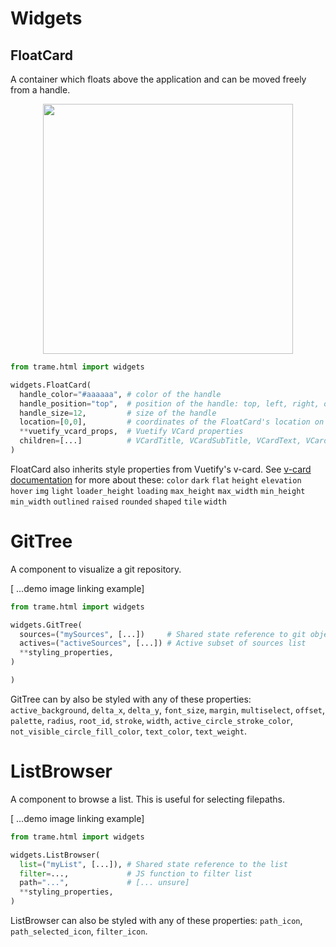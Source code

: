 # Widgets

## FloatCard
A container which floats above the application and can be moved freely from a handle.

<center>
  <img src="./module-widgets-floatcard.gif" width="400px"/>
</center>

```python
from trame.html import widgets

widgets.FloatCard(
  handle_color="#aaaaaa", # color of the handle 
  handle_position="top",  # position of the handle: top, left, right, or bottom
  handle_size=12,         # size of the handle 
  location=[0,0],         # coordinates of the FloatCard's location on the page 
  **vuetify_vcard_props,  # Vuetify VCard properties
  children=[...]          # VCardTitle, VCardSubTitle, VCardText, VCardActions...
)
```

FloatCard also inherits style properties from Vuetify's v-card. See [v-card documentation](https://vuetifyjs.com/en/api/v-card/#props) for more about these: `color` `dark` `flat` `height` `elevation` `hover` `img` `light` `loader_height` `loading` `max_height` `max_width` `min_height` `min_width` `outlined` `raised` `rounded` `shaped` `tile` `width` 

# GitTree
A component to visualize a git repository.

[ ...demo image linking example]

```python
from trame.html import widgets

widgets.GitTree(
  sources=("mySources", [...])     # Shared state reference to git objects
  actives=("activeSources", [...]) # Active subset of sources list
  **styling_properties,
)

)
```
GitTree can by also be styled with any of these properties: `active_background`, `delta_x`, `delta_y`, `font_size`, `margin`, `multiselect`, `offset`, `palette`, `radius`, `root_id`, `stroke`, `width`, `active_circle_stroke_color`, `not_visible_circle_fill_color`, `text_color`, `text_weight`.


# ListBrowser
A component to browse a list. This is useful for selecting filepaths.

[ ...demo image linking example]

```python
from trame.html import widgets

widgets.ListBrowser(
  list=("myList", [...]), # Shared state reference to the list
  filter=...,             # JS function to filter list
  path="...",             # [... unsure]
  **styling_properties,
)
```
ListBrowser can also be styled with any of these properties: `path_icon`, `path_selected_icon`, `filter_icon`.
